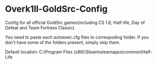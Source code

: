 # Overk1ll-GoldSrc-Config
Config for all official GoldSrc games(including CS 1.6, Half-life, Day of Defeat and Team Fortress Classic).

You need to paste each autoexec.cfg files to correspoding folder. If you don't have some of the folders present, simply skip them.

Default location: C:\Program Files (x86)\Steam\steamapps\common\Half-Life
